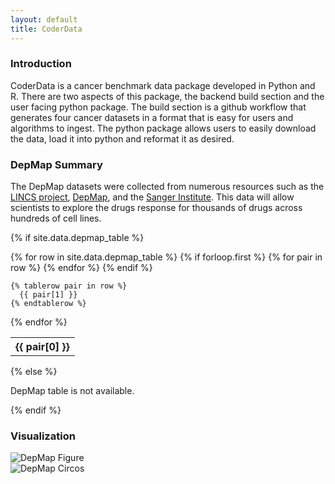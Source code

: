```yaml
---
layout: default
title: CoderData
---
```


<link rel="stylesheet" href="assets/css/style.css">


### Introduction
CoderData is a cancer benchmark data package developed in Python and R. 
There are two aspects of this package, the backend build section and the user facing python package.
The build section is a github workflow that generates four cancer datasets in a format that is easy for users and algorithms to ingest. 
The python package allows users to easily download the data, load it into python and reformat it as desired.

### DepMap Summary

The DepMap datasets were collected from numerous resources such as the <a href="https://lincsproject.org/" target="_blank">LINCS project</a>, <a href="https://depmap.org/portal/" target="_blank">DepMap</a>, and the <a href="https://www.sanger.ac.uk/" target="_blank">Sanger Institute</a>.
This data will allow scientists to explore the drugs response for thousands of drugs across hundreds of cell lines.



{% if site.data.depmap_table %}
<table>
  {% for row in site.data.depmap_table %}
    {% if forloop.first %}
    <tr>
      {% for pair in row %}
        <th>{{ pair[0] }}</th>
      {% endfor %}
    </tr>
    {% endif %}

    {% tablerow pair in row %}
      {{ pair[1] }}
    {% endtablerow %}
  {% endfor %}
</table>
{% else %}
<p>DepMap table is not available.</p>
{% endif %}




### Visualization

<div class="flex-container"> 
    <div class="flex-item">
        <img src="{{ 'assets/stats/Fig4_CCLE.png' | relative_url }}" alt="DepMap Figure" />
    </div>
    <div class="flex-item">
        <img src="{{ 'assets/stats/depmap_circos.png' | relative_url }}" alt="DepMap Circos" />
    </div>
</div>